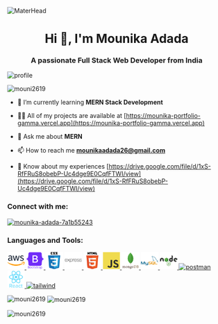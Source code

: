 ![MaterHead](https://miro.medium.com/v2/resize:fit:1358/1*yw0TnheAGN-LPneDaTlaxw.gif)
<h1 align="center">Hi 👋, I'm Mounika Adada</h1>
<h3 align="center">A passionate Full Stack Web Developer from India</h3>
<img src="https://mir-s3-cdn-cf.behance.net/project_modules/disp/601014116770475.6068beff4640a.gif" alt="profile">
<p align="left"> <img src="https://komarev.com/ghpvc/?username=mouni2619&label=Profile%20views&color=0e75b6&style=flat" alt="mouni2619" /> </p>

- 🌱 I’m currently learning **MERN Stack Development**

- 👨‍💻 All of my projects are available at [https://mounika-portfolio-gamma.vercel.app](https://mounika-portfolio-gamma.vercel.app)

- 💬 Ask me about **MERN**

- 📫 How to reach me **mounikaadada26@gmail.com**

- 📄 Know about my experiences [https://drive.google.com/file/d/1xS-RfFRuS8obebP-Uc4dge9E0CqfFTWI/view](https://drive.google.com/file/d/1xS-RfFRuS8obebP-Uc4dge9E0CqfFTWI/view)

<h3 align="left">Connect with me:</h3>
<p align="left">
<a href="https://linkedin.com/in/mounika-adada-7a1b55243" target="blank"><img align="center" src="https://raw.githubusercontent.com/rahuldkjain/github-profile-readme-generator/master/src/images/icons/Social/linked-in-alt.svg" alt="mounika-adada-7a1b55243" height="30" width="40" /></a>
</p>

<h3 align="left">Languages and Tools:</h3>
<p align="left"> <a href="https://aws.amazon.com" target="_blank" rel="noreferrer"> <img src="https://raw.githubusercontent.com/devicons/devicon/master/icons/amazonwebservices/amazonwebservices-original-wordmark.svg" alt="aws" width="40" height="40"/> </a> <a href="https://getbootstrap.com" target="_blank" rel="noreferrer"> <img src="https://raw.githubusercontent.com/devicons/devicon/master/icons/bootstrap/bootstrap-plain-wordmark.svg" alt="bootstrap" width="40" height="40"/> </a> <a href="https://www.w3schools.com/css/" target="_blank" rel="noreferrer"> <img src="https://raw.githubusercontent.com/devicons/devicon/master/icons/css3/css3-original-wordmark.svg" alt="css3" width="40" height="40"/> </a> <a href="https://expressjs.com" target="_blank" rel="noreferrer"> <img src="https://raw.githubusercontent.com/devicons/devicon/master/icons/express/express-original-wordmark.svg" alt="express" width="40" height="40"/> </a> <a href="https://www.w3.org/html/" target="_blank" rel="noreferrer"> <img src="https://raw.githubusercontent.com/devicons/devicon/master/icons/html5/html5-original-wordmark.svg" alt="html5" width="40" height="40"/> </a> <a href="https://developer.mozilla.org/en-US/docs/Web/JavaScript" target="_blank" rel="noreferrer"> <img src="https://raw.githubusercontent.com/devicons/devicon/master/icons/javascript/javascript-original.svg" alt="javascript" width="40" height="40"/> </a> <a href="https://www.mongodb.com/" target="_blank" rel="noreferrer"> <img src="https://raw.githubusercontent.com/devicons/devicon/master/icons/mongodb/mongodb-original-wordmark.svg" alt="mongodb" width="40" height="40"/> </a> <a href="https://www.mysql.com/" target="_blank" rel="noreferrer"> <img src="https://raw.githubusercontent.com/devicons/devicon/master/icons/mysql/mysql-original-wordmark.svg" alt="mysql" width="40" height="40"/> </a> <a href="https://nodejs.org" target="_blank" rel="noreferrer"> <img src="https://raw.githubusercontent.com/devicons/devicon/master/icons/nodejs/nodejs-original-wordmark.svg" alt="nodejs" width="40" height="40"/> </a> <a href="https://postman.com" target="_blank" rel="noreferrer"> <img src="https://www.vectorlogo.zone/logos/getpostman/getpostman-icon.svg" alt="postman" width="40" height="40"/> </a> <a href="https://reactjs.org/" target="_blank" rel="noreferrer"> <img src="https://raw.githubusercontent.com/devicons/devicon/master/icons/react/react-original-wordmark.svg" alt="react" width="40" height="40"/> </a> <a href="https://tailwindcss.com/" target="_blank" rel="noreferrer"> <img src="https://www.vectorlogo.zone/logos/tailwindcss/tailwindcss-icon.svg" alt="tailwind" width="40" height="40"/> </a> </p>

<p><img align="left" src="https://github-readme-stats.vercel.app/api/top-langs?username=mouni2619&show_icons=true&locale=en&layout=compact" alt="mouni2619" /></p>

<p>&nbsp;<img align="center" src="https://github-readme-stats.vercel.app/api?username=mouni2619&show_icons=true&locale=en" alt="mouni2619" /></p>

<p><img align="center" src="https://github-readme-streak-stats.herokuapp.com/?user=mouni2619&" alt="mouni2619" /></p>
